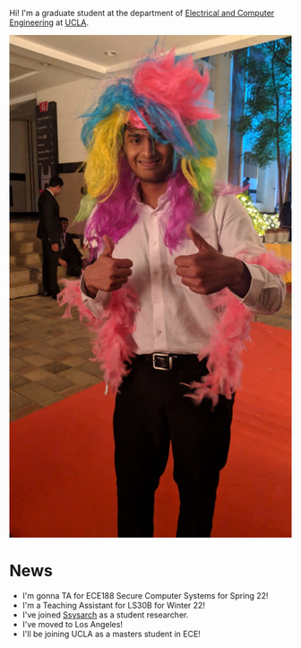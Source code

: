 Hi! I'm a graduate student at the department of [Electrical and Computer Engineering](https://www.ee.ucla.edu) at [UCLA](https://samueli.ucla.edu).


![Me](images/goofy_photo.jpg)

# News

* I'm gonna TA for ECE188 Secure Computer Systems for Spring 22!
* I'm a Teaching Assistant for LS30B for Winter 22!
* I've joined [Ssysarch](https://ssysarch.ee.ucla.edu/index.html) as a student researcher. 
* I've moved to Los Angeles!
* I'll be joining UCLA as a masters student in ECE!
